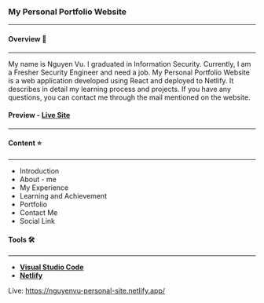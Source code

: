 ### My Personal Portfolio Website 
---
#### Overview 🔗
---
My name is Nguyen Vu. I graduated in Information Security. Currently, I am a Fresher Security Engineer and need a job.
My Personal Portfolio Website is a web application developed using React and deployed to Netlify. It describes in detail my learning process and projects. If you have any questions, you can contact me through the mail mentioned on the website.
#### Preview - __[Live Site](https://nguyenvu-personal-site.netlify.app/)__
----

#### Content ⭐
---
- Introduction
- About - me
- My Experience
- Learning and Achievement
- Portfolio
- Contact Me
- Social Link
#### Tools 🛠️
---
- __[Visual Studio Code](https://code.visualstudio.com/)__
- __[Netlify](https://www.netlify.com/)__

Live: https://nguyenvu-personal-site.netlify.app/